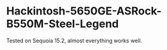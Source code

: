 # Hackintosh-5650GE-ASRock-B550M-Steel-Legend
Tested on Sequoia 15.2, almost everything works well.
